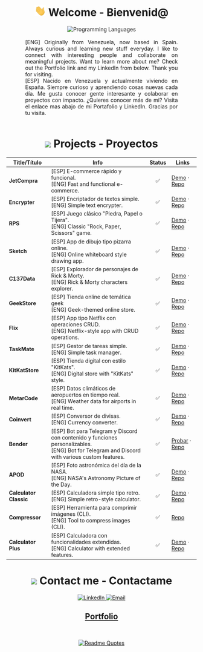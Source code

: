 <h1 align="center"> 
  <img src="https://raw.githubusercontent.com/ABSphreak/ABSphreak/master/gifs/Hi.gif" width="30px"> Welcome - Bienvenid@
</h1>

<div align="center" style="display:block;">
  <img alt="Programming Languages" src="https://user-images.githubusercontent.com/48032098/234991001-919cc2d2-3419-44a9-a689-cffde47547fe.png"/> 
</div>
<br>
<p align:"center" style="text-align: justify; margin: 0 50px;">
[ENG] Originally from Venezuela, now based in Spain. Always curious and learning new stuff everyday. I like to connect with interesting people and collaborate on meaningful projects. Want to learn more about me? Check out the Portfolio link and my LinkedIn from below. Thank you for visiting.
<br>
</p>
<p align:"center" style="text-align: justify; margin: 0 50px;">
[ESP] Nacido en Venezuela y actualmente viviendo en España. Siempre curioso y aprendiendo cosas nuevas cada día. Me gusta conocer gente interesante y colaborar en proyectos con impacto. ¿Quieres conocer más de mi? Visita el enlace mas abajo de mi Portafolio y LinkedIn. Gracias por tu visita.
<br>
</p>
<br>

<!-- Begin Projects -->
  <h1 align="center"><img src="https://media4.giphy.com/media/v1.Y2lkPTc5MGI3NjExOGRkZnpjY3F3cTFta2I2Ymk4bTBrYmlrN3hlYmM3b3h3emdzdzVlMiZlcD12MV9pbnRlcm5hbF9naWZfYnlfaWQmY3Q9cw/ZQaNiB0mn8gEMeD3I4/giphy.gif" width="30px"> Projects - Proyectos</h1>
  <div class="projects" align="center">
    
<p align="center">

<table>
  <thead>
    <tr>
      <th>Title/Título</th>
      <th>Info</th>
      <th>Status</th>
      <th>Links</th>
    </tr>
  </thead>
  <tbody>
    <tr>
      <td><strong>JetCompra</strong></td>
      <td>[ESP] E-commerce rápido y funcional.<br>[ENG] Fast and functional e-commerce.</td>
      <td align="center">✅</td>
      <td><a href="https://jetcompra.julioreyes.dev">Demo</a> · <a href="https://github.com/jjrh92/jetCompra">Repo</a></td>
    </tr>
    <tr>
      <td><strong>Encrypter</strong></td>
      <td>[ESP] Encriptador de textos simple.<br>[ENG] Simple text encrypter.</td>
      <td align="center">✅</td>
      <td><a href="https://encrypter.julioreyes.dev">Demo</a> · <a href="https://github.com/jjrh92/Encrypter">Repo</a></td>
    </tr>
    <tr>
      <td><strong>RPS</strong></td>
      <td>[ESP] Juego clásico "Piedra, Papel o Tijera".<br>[ENG] Classic "Rock, Paper, Scissors" game.</td>
      <td align="center">✅</td>
      <td><a href="https://rps.julioreyes.dev">Demo</a> · <a href="https://github.com/jjrh92/RPS">Repo</a></td>
    </tr>
    <tr>
      <td><strong>Sketch</strong></td>
      <td>[ESP] App de dibujo tipo pizarra online.<br>[ENG] Online whiteboard style drawing app.</td>
      <td align="center">✅</td>
      <td><a href="https://sketch.julioreyes.dev">Demo</a> · <a href="https://github.com/jjrh92/Sketch">Repo</a></td>
    </tr>
    <tr>
      <td><strong>C137Data</strong></td>
      <td>[ESP] Explorador de personajes de Rick & Morty.<br>[ENG] Rick & Morty characters explorer.</td>
      <td align="center">✅</td>
      <td><a href="https://c137data.julioreyes.dev">Demo</a> · <a href="https://github.com/jjrh92/C137Data">Repo</a></td>
    </tr>
    <tr>
      <td><strong>GeekStore</strong></td>
      <td>[ESP] Tienda online de temática geek<br>[ENG] Geek-themed online store.</td>
      <td align="center">✅</td>
      <td><a href="https://geekstore.julioreyes.dev">Demo</a> · <a href="https://github.com/jjrh92/GeekStore">Repo</a></td>
    </tr>
    <tr>
      <td><strong>Flix</strong></td>
      <td>[ESP] App tipo Netflix con operaciones CRUD.<br>[ENG] Netflix-style app with CRUD operations.</td>
      <td align="center">✅</td>
      <td><a href="https://flix.julioreyes.dev">Demo</a> · <a href="https://github.com/jjrh92/Flix">Repo</a></td>
    </tr>
    <tr>
      <td><strong>TaskMate</strong></td>
      <td>[ESP] Gestor de tareas simple.<br>[ENG] Simple task manager.</td>
      <td align="center">✅</td>
      <td><a href="https://taskmate.julioreyes.dev">Demo</a> · <a href="https://github.com/jjrh92/TaskMate">Repo</a></td>
    </tr>
    <tr>
      <td><strong>KitKatStore</strong></td>
      <td>[ESP] Tienda digital con estilo "KitKats".<br>[ENG] Digital store with "KitKats" style.</td>
      <td align="center">✅</td>
      <td><a href="https://kitkatstore.julioreyes.dev">Demo</a> · <a href="https://github.com/jjrh92/KitKatStore">Repo</a></td>
    </tr>
    <tr>
      <td><strong>MetarCode</strong></td>
      <td>[ESP] Datos climáticos de aeropuertos en tiempo real.<br>[ENG] Weather data for airports in real time.</td>
      <td align="center">✅</td>
      <td><a href="https://metarcode.julioreyes.dev">Demo</a> · <a href="https://github.com/jjrh92/MetarCode">Repo</a></td>
    </tr>
    <tr>
      <td><strong>Coinvert</strong></td>
      <td>[ESP] Conversor de divisas.<br>[ENG] Currency converter.</td>
      <td align="center">✅</td>
      <td><a href="https://coinvert.julioreyes.dev">Demo</a> · <a href="https://github.com/jjrh92/Coinvert">Repo</a></td>
    </tr>
    <tr>
      <td><strong>Bender</strong></td>
      <td>[ESP] Bot para Telegram y Discord con contenido y funciones personalizables.<br>[ENG] Bot for Telegram and Discord with various custom features.</td>
      <td align="center">✅</td>
      <td><a href="https://t.me/Bender1992Bot">Probar</a> · <a href="https://github.com/jjrh92/Bender">Repo</a></td>
    </tr>
    <tr>
      <td><strong>APOD</strong></td>
      <td>[ESP] Foto astronómica del día de la NASA.<br>[ENG] NASA's Astronomy Picture of the Day.</td>
      <td align="center">✅</td>
      <td><a href="https://apod.julioreyes.dev">Demo</a> · <a href="https://github.com/jjrh92/APOD">Repo</a></td>
    </tr>
    <tr>
      <td><strong>Calculator Classic</strong></td>
      <td>[ESP] Calculadora simple tipo retro.<br>[ENG] Simple retro-style calculator.</td>
      <td align="center">✅</td>
      <td><a href="https://calculapp.julioreyes.dev">Demo</a> · <a href="https://github.com/jjrh92/CalculApp">Repo</a></td>
    </tr>
    <tr>
      <td><strong>Compressor</strong></td>
      <td>[ESP] Herramienta para comprimir imágenes (CLI).<br>[ENG] Tool to compress images (CLI).</td>
      <td align="center">✅</td>
      <td><a href="https://github.com/jjrh92/Compressor">Repo</a></td>
    </tr>
    <tr>
      <td><strong>Calculator Plus</strong></td>
      <td>[ESP] Calculadora con funcionalidades extendidas.<br>[ENG] Calculator with extended features.</td>
      <td align="center">✅</td>
      <td><a href="https://tbe.julioreyes.dev">Demo</a> · <a href="https://github.com/jjrh92/TBE">Repo</a></td>
    </tr>
  </tbody>
</table>

</p>

<!-- Begin Footer -->
  <h1 align="center"><img src="https://media3.giphy.com/media/v1.Y2lkPTc5MGI3NjExZGp4ZXBjNHZnbmY0eHI5d3RnMHlkaGRrb3A1cmQ3Y3ZrMzRnY25vNyZlcD12MV9pbnRlcm5hbF9naWZfYnlfaWQmY3Q9cw/ZqaZekJ3mPMmeMew4A/giphy.webp" width="30px"> Contact me - Contactame</h1>
  <div class="footer" align="center">
    
<p align="center">
  <a href="https://www.linkedin.com/in/jjrh92/" target="_blank" title="LinkedIn">
    <img src="https://cdn.jsdelivr.net/gh/devicons/devicon/icons/linkedin/linkedin-original.svg" alt="LinkedIn" width="50px"/>
  </a>

  <a href="mailto:contact@julioreyes.dev" target="_blank" title="Email">
    <img src="https://img.icons8.com/fluency/96/null/mail.png" alt="Email" width="50px"/>
  </a>
</p>

</div>
    <h2 align="center">
      <a title="Click to open my portfolio" style="font-weight: bold;" href="https://julioreyes.dev/">Portfolio</a>
    </h2>
<br>
<!-- End Footer -->
<div title="DEV Quote" align="center"> 
  
  [![Readme Quotes](https://quotes-github-readme.vercel.app/api?type=horizontal&theme=nord)](https://github.com/piyushsuthar/github-readme-quotes)</div>
  

